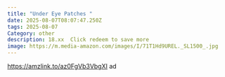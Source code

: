 ```yaml
---
title: "Under Eye Patches "
date: 2025-08-07T08:07:47.250Z
tags: 2025-08-07
Category: other
description: 18.xx  Click redeem to save more
image: https://m.media-amazon.com/images/I/71T1Hd9UREL._SL1500_.jpg
---
```

https://amzlink.to/az0FgVb3VbgXI ad